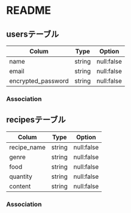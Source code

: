 # README

## usersテーブル

|Colum              |Type      |Option      |
|-------------------|----------|------------|
|name               |string    |null:false  |
|email              |string    |null:false  |
|encrypted_password |string    |null:false  |

### Association

## recipesテーブル
|Colum              |Type      |Option      |
|-------------------|----------|------------|
|recipe_name        |string    |null:false  |
|genre              |string    |null:false  |
|food               |string    |null:false  |
|quantity           |string    |null:false  |
|content            |string    |null:false  |

### Association

<!-- 都度足して行く -->

